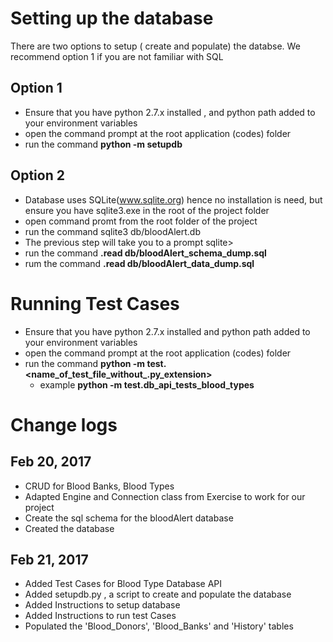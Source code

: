 
# Setting up the database
There are two options to setup ( create and populate) the databse. We recommend option 1 if you are not familiar with SQL

##  Option 1

* Ensure that you have python 2.7.x installed , and python path added to your environment variables
* open the command prompt at the root application (codes) folder
* run the command **python -m setupdb**

##  Option 2

* Database uses SQLite(www.sqlite.org) hence no installation is need, but ensure you have sqlite3.exe in the root of the project folder
* open command promt from the root folder of the project
* run the command sqlite3 db/bloodAlert.db   
* The previous step will take you to a prompt sqlite>
* run the command **.read db/bloodAlert_schema_dump.sql**
* rum the command **.read db/bloodAlert_data_dump.sql**

# Running Test Cases

* Ensure that you have python 2.7.x installed and python path added to your environment variables
* open the command prompt at the root application (codes) folder
* run the command **python -m test.<name_of_test_file_without_.py_extension>**
    * example **python -m test.db_api_tests_blood_types**


# Change logs

## Feb 20, 2017
* CRUD for Blood Banks, Blood Types
* Adapted Engine and Connection class from Exercise to work for our project
* Create the sql schema for the bloodAlert database
* Created the database

## Feb 21, 2017
* Added Test Cases for Blood Type Database API
* Added setupdb.py , a script to create and populate the database
* Added Instructions to setup database
* Added Instructions to run test Cases
* Populated the 'Blood_Donors', 'Blood_Banks' and 'History' tables


